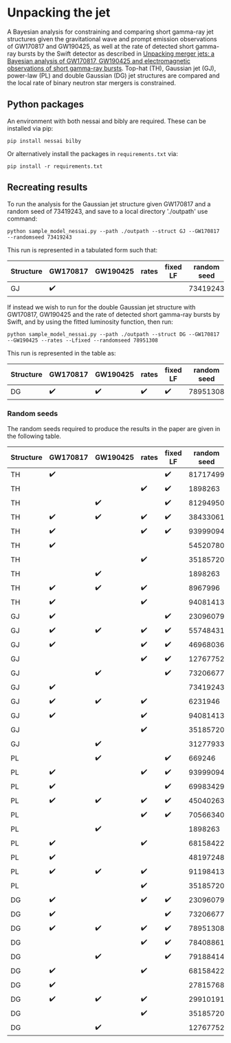 # Unpacking the jet

A Bayesian analysis for constraining and comparing short gamma-ray jet structures given the gravitational wave and prompt emission observations of GW170817 and GW190425, as well at the rate of detected short gamma-ray bursts by the Swift detector as described in [Unpacking merger jets: a Bayesian analysis of GW170817, GW190425 and electromagnetic observations of short gamma-ray bursts](http://arxiv.org/abs/2305.06275). Top-hat (TH), Gaussian jet (GJ), power-law (PL) and double Gaussian (DG) jet structures are compared and the local rate of binary neutron star mergers is constrained.

## Python packages

An environment with both nessai and bibly are required. These can be installed via pip:

``` pip install nessai bilby ```

Or alternatively install the packages in `requirements.txt` via:

``` pip install -r requirements.txt ```

## Recreating results

To run the analysis for the Gaussian jet structure given GW170817 and a random seed of 73419243, and save to a local directory './outpath' use command:

``` python sample_model_nessai.py --path ./outpath --struct GJ --GW170817 --randomseed 73419243 ```

This run is represented in a tabulated form such that:

| Structure  | GW170817 | GW190425 | rates | fixed LF | random seed |
| ------------- | ------------- | ------------- | ------------- | ------------- | ------------- |
| GJ  | :heavy_check_mark: |  |  |  | 73419243  |

If instead we wish to run for the double Gaussian jet structure with GW170817, GW190425 and the rate of detected short gamma-ray bursts by Swift, and by using the fitted luminosity function, then run:

``` python sample_model_nessai.py --path ./outpath --struct DG --GW170817 --GW190425 --rates --Lfixed --randomseed 78951308 ```

This run is represented in the table as:

| Structure  | GW170817 | GW190425 | rates | fixed LF | random seed |
| ------------- | ------------- | ------------- | ------------- | ------------- | ------------- |
| DG  | :heavy_check_mark: | :heavy_check_mark: | :heavy_check_mark: | :heavy_check_mark: | 78951308  |

### Random seeds

The random seeds required to produce the results in the paper are given in the following table.

| Structure  | GW170817 | GW190425 | rates | fixed LF | random seed |
| ------------- | ------------- | ------------- | ------------- | ------------- | ------------- |
| TH | :heavy_check_mark: |  |  | :heavy_check_mark: | 81717499 |
| TH |  |  | :heavy_check_mark: | :heavy_check_mark: | 1898263 |
| TH |  | :heavy_check_mark: |  | :heavy_check_mark: | 81294950 |
| TH | :heavy_check_mark: | :heavy_check_mark: | :heavy_check_mark: | :heavy_check_mark: | 38433061 |
| TH | :heavy_check_mark: |  | :heavy_check_mark: | :heavy_check_mark: | 93999094 |
| TH | :heavy_check_mark: |  |  |  | 54520780 |
| TH |  |  | :heavy_check_mark: |  | 35185720 |
| TH |  | :heavy_check_mark: |  |  | 1898263 |
| TH | :heavy_check_mark: | :heavy_check_mark: | :heavy_check_mark: |  | 8967996 |
| TH | :heavy_check_mark: |  | :heavy_check_mark: |  | 94081413 |
| GJ | :heavy_check_mark: |  |  | :heavy_check_mark: | 23096079 |
| GJ | :heavy_check_mark: | :heavy_check_mark: | :heavy_check_mark: | :heavy_check_mark: | 55748431 |
| GJ | :heavy_check_mark: |  | :heavy_check_mark: | :heavy_check_mark: | 46968036 |
| GJ |  |  | :heavy_check_mark: | :heavy_check_mark: | 12767752 |
| GJ |  | :heavy_check_mark: |  | :heavy_check_mark: | 73206677 |
| GJ | :heavy_check_mark: |  |  |  | 73419243 |
| GJ | :heavy_check_mark: | :heavy_check_mark: | :heavy_check_mark: |  | 6231946 |
| GJ | :heavy_check_mark: |  | :heavy_check_mark: |  | 94081413 |
| GJ |  |  | :heavy_check_mark: |  | 35185720 |
| GJ |  | :heavy_check_mark: |  |  | 31277933 |
| PL |  | :heavy_check_mark: |  | :heavy_check_mark: | 669246 |
| PL | :heavy_check_mark: |  | :heavy_check_mark: | :heavy_check_mark: | 93999094 |
| PL | :heavy_check_mark: |  |  | :heavy_check_mark: | 69983429 |
| PL | :heavy_check_mark: | :heavy_check_mark: | :heavy_check_mark: | :heavy_check_mark: | 45040263 |
| PL |  |  | :heavy_check_mark: | :heavy_check_mark: | 70566340 |
| PL |  | :heavy_check_mark: |  |  | 1898263 |
| PL | :heavy_check_mark: |  | :heavy_check_mark: |  | 68158422 |
| PL | :heavy_check_mark: |  |  |  | 48197248 |
| PL | :heavy_check_mark: | :heavy_check_mark: | :heavy_check_mark: |  | 91198413 |
| PL |  |  | :heavy_check_mark: |  | 35185720 |
| DG | :heavy_check_mark: |  | :heavy_check_mark: | :heavy_check_mark: | 23096079 |
| DG | :heavy_check_mark: |  |  | :heavy_check_mark: | 73206677 |
| DG | :heavy_check_mark: | :heavy_check_mark: | :heavy_check_mark: | :heavy_check_mark: | 78951308 |
| DG |  |  | :heavy_check_mark: | :heavy_check_mark: | 78408861 |
| DG |  | :heavy_check_mark: |  | :heavy_check_mark: | 79188414 |
| DG | :heavy_check_mark: |  | :heavy_check_mark: |  | 68158422 |
| DG | :heavy_check_mark: |  |  |  | 27815768 |
| DG | :heavy_check_mark: | :heavy_check_mark: | :heavy_check_mark: |  | 29910191 |
| DG |  |  | :heavy_check_mark: |  | 35185720 |
| DG |  | :heavy_check_mark: |  |  | 12767752 |
